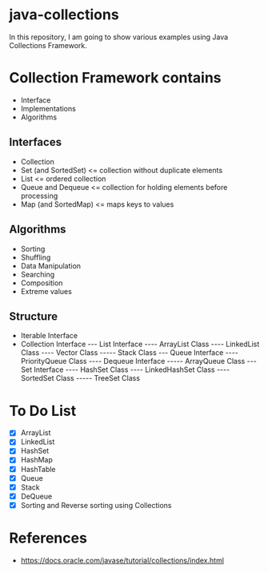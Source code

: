 # java-collections

In this repository, I am going to show various examples using Java Collections
Framework.

# Collection Framework contains
- Interface
- Implementations
- Algorithms

## Interfaces
- Collection
- Set (and SortedSet) <= collection without duplicate elements
- List <= ordered collection
- Queue and Dequeue <= collection for holding elements before processing
- Map (and SortedMap) <= maps keys to values

## Algorithms
- Sorting
- Shuffling
- Data Manipulation
- Searching
- Composition
- Extreme values

## Structure
- Iterable Interface
 - Collection Interface
--- List Interface
---- ArrayList Class
---- LinkedList Class
---- Vector Class
----- Stack Class
--- Queue Interface
---- PriorityQueue Class
---- Dequeue Interface
----- ArrayQueue Class
--- Set Interface
---- HashSet Class
---- LinkedHashSet Class
---- SortedSet Class
----- TreeSet Class

# To Do List
- [x] ArrayList
- [x] LinkedList
- [x] HashSet
- [x] HashMap
- [x] HashTable
- [x] Queue
- [x] Stack
- [x] DeQueue
- [x] Sorting and Reverse sorting using Collections

# References
- https://docs.oracle.com/javase/tutorial/collections/index.html
